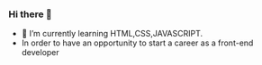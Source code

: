 ### Hi there 👋

- 🌱 I’m currently learning HTML,CSS,JAVASCRIPT.
- In order to have an opportunity to start a career as a front-end developer

